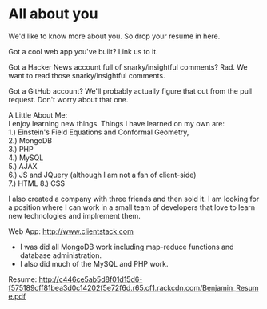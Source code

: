 # All about you #

We'd like to know more about you. So drop your resume in here.

Got a cool web app you've built? Link us to it.

Got a Hacker News account full of snarky/insightful comments? Rad. We want to read those snarky/insightful comments.

Got a GitHub account? We'll probably actually figure that out from the pull request. Don't worry about that one.

A Little About Me: <br>
I enjoy learning new things.  Things I have learned on my own are: <br>
1.) Einstein's Field Equations and Conformal Geometry,  <br>
2.) MongoDB <br>
3.) PHP <br>
4.) MySQL <br>
5.) AJAX <br>
6.) JS and JQuery (although I am not a fan of client-side) <br>
7.) HTML
8.) CSS

I also created a company with three friends and then sold it.  I am looking for a position where I can work in a
small team of developers that love to learn new technologies and implrement them.

Web App:
http://www.clientstack.com
- I was did all MongoDB work including map-reduce functions and database administration.  
- I also did much of the MySQL and PHP work.  

Resume:
http://c446ce5ab5d8f01d15d6-f575189cff81bea3d0c14202f5e72f6d.r65.cf1.rackcdn.com/Benjamin_Resume.pdf


